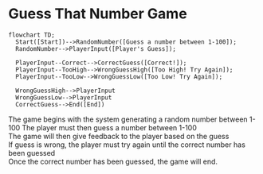 # Guess That Number Game

```mermaid
flowchart TD;
  Start([Start])-->RandomNumber([Guess a number between 1-100]);
  RandomNumber-->PlayerInput([Player's Guess]);
  
  PlayerInput--Correct-->CorrectGuess([Correct!]);
  PlayerInput--TooHigh-->WrongGuessHigh([Too High! Try Again]);
  PlayerInput--TooLow-->WrongGuessLow([Too Low! Try Again]);
  
  WrongGuessHigh-->PlayerInput
  WrongGuessLow-->PlayerInput
  CorrectGuess-->End([End])
```

The game begins with the system generating a random number between 1-100   The player must then guess a number between 1-100  
The game will then give feedback to the player based on the guess    
If guess is wrong, the player must try again until the correct number has been guessed    
Once the correct number has been guessed, the game will end.
